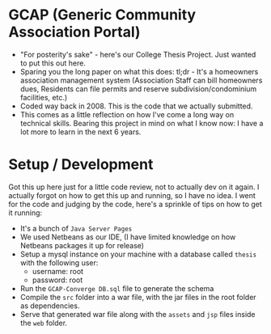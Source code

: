 GCAP (Generic Community Association Portal)
==========================

- "For posterity's sake" - here's our College Thesis Project. Just wanted to put this out here.
- Sparing you the long paper on what this does: tl;dr - It's a homeowners association management system (Association Staff can bill homeowners dues, Residents can file permits and reserve subdivision/condominium facilities, etc.)
- Coded way back in 2008. This is the code that we actually submitted.
- This comes as a little reflection on how I've come a long way on technical skills. Bearing this project in mind on what I know now: I have a lot more to learn in the next 6 years.

Setup / Development
==========================

Got this up here just for a little code review, not to actually dev on it again. I actually forgot on how to get this up and running, so I have no idea. I went for the code and judging by the code, here's a sprinkle of tips on how to get it running:

- It's a bunch of `Java Server Pages`
- We used Netbeans as our IDE, (I have limited knowledge on how Netbeans packages it up for release)
- Setup a mysql instance on your machine with a database called `thesis` with the following user: 
	- username: root
	- password: root
- Run the `GCAP-Converge DB.sql` file to generate the schema
- Compile the `src` folder into a war file, with the jar files in the root folder as dependencies.
- Serve that generated war file along with the `assets` and `jsp` files inside the `web` folder.


